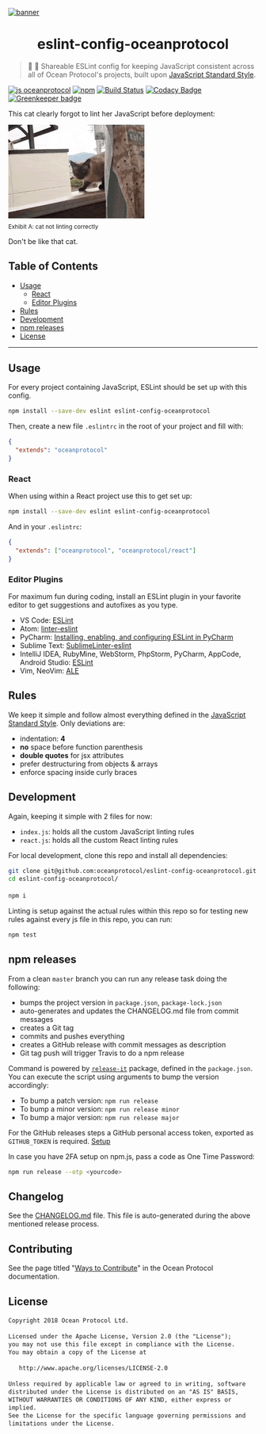 [![banner](https://raw.githubusercontent.com/oceanprotocol/art/master/github/repo-banner%402x.png)](https://oceanprotocol.com)

<h1 align="center">eslint-config-oceanprotocol</h1>

> 💅 🦋 Shareable ESLint config for keeping JavaScript consistent across all of Ocean Protocol's projects, built upon [JavaScript Standard Style](https://github.com/standard/standard).

[![js oceanprotocol](https://img.shields.io/badge/js-oceanprotocol-7b1173.svg)](https://github.com/oceanprotocol/eslint-config-oceanprotocol)
[![npm](https://img.shields.io/npm/v/eslint-config-oceanprotocol.svg)](https://www.npmjs.com/package/eslint-config-oceanprotocol)
[![Build Status](https://travis-ci.com/oceanprotocol/eslint-config-oceanprotocol.svg?branch=master)](https://travis-ci.com/oceanprotocol/eslint-config-oceanprotocol)
[![Codacy Badge](https://api.codacy.com/project/badge/Grade/ef6a974bc0344ba39b378bf33a8dc689)](https://app.codacy.com/app/ocean-protocol/eslint-config-oceanprotocol?utm_source=github.com&utm_medium=referral&utm_content=oceanprotocol/eslint-config-oceanprotocol&utm_campaign=badger)
[![Greenkeeper badge](https://badges.greenkeeper.io/oceanprotocol/eslint-config-oceanprotocol.svg)](https://greenkeeper.io/)

This cat clearly forgot to lint her JavaScript before deployment:

![cat not linting correctly](https://raw.githubusercontent.com/bigchaindb/stylelint-config-bigchaindb/master/media/cat-linter-fail.gif)<br /><sub>Exhibit A: cat not linting correctly</sub>

Don't be like that cat.

## Table of Contents

  - [Usage](#usage)
     - [React](#react)
     - [Editor Plugins](#editor-plugins)
  - [Rules](#rules)
  - [Development](#development)
  - [npm releases](#npm-releases)
  - [License](#license)

---

## Usage

For every project containing JavaScript, ESLint should be set up with this config.

```bash
npm install --save-dev eslint eslint-config-oceanprotocol
```

Then, create a new file `.eslintrc` in the root of your project and fill with:

```json
{
  "extends": "oceanprotocol"
}
```

### React

When using within a React project use this to get set up:

```bash
npm install --save-dev eslint eslint-config-oceanprotocol
```

And in your `.eslintrc`:

```json
{
  "extends": ["oceanprotocol", "oceanprotocol/react"]
}
```

### Editor Plugins

For maximum fun during coding, install an ESLint plugin in your favorite editor to get suggestions and autofixes as you type.

- VS Code: [ESLint](https://marketplace.visualstudio.com/items?itemName=dbaeumer.vscode-eslint)
- Atom: [linter-eslint](https://atom.io/packages/linter-eslint)
- PyCharm: [Installing, enabling, and configuring ESLint in PyCharm](https://www.jetbrains.com/help/pycharm/eslint.html)
- Sublime Text: [SublimeLinter-eslint](https://github.com/SublimeLinter/SublimeLinter-eslint)
- IntelliJ IDEA, RubyMine, WebStorm, PhpStorm, PyCharm, AppCode, Android Studio: [ESLint](https://plugins.jetbrains.com/plugin/7494-eslint)
- Vim, NeoVim: [ALE](https://github.com/w0rp/ale)

## Rules

We keep it simple and follow almost everything defined in the [JavaScript Standard Style](https://github.com/standard/standard). Only deviations are:

- indentation: **4**
- **no** space before function parenthesis
- **double quotes** for jsx attributes
- prefer destructuring from objects & arrays
- enforce spacing inside curly braces

## Development

Again, keeping it simple with 2 files for now:

- `index.js`: holds all the custom JavaScript linting rules
- `react.js`: holds all the custom React linting rules

For local development, clone this repo and install all dependencies:

```bash
git clone git@github.com:oceanprotocol/eslint-config-oceanprotocol.git
cd eslint-config-oceanprotocol/

npm i
```

Linting is setup against the actual rules within this repo so for testing new rules against every js file in this repo, you can run:

```bash
npm test
```

## npm releases

From a clean `master` branch you can run any release task doing the following:

- bumps the project version in `package.json`, `package-lock.json`
- auto-generates and updates the CHANGELOG.md file from commit messages
- creates a Git tag
- commits and pushes everything
- creates a GitHub release with commit messages as description
- Git tag push will trigger Travis to do a npm release

Command is powered by [`release-it`](https://github.com/webpro/release-it) package, defined in the `package.json`. You can execute the script using arguments to bump the version accordingly:

- To bump a patch version: `npm run release`
- To bump a minor version: `npm run release minor`
- To bump a major version: `npm run release major`

For the GitHub releases steps a GitHub personal access token, exported as `GITHUB_TOKEN` is required. [Setup](https://github.com/release-it/release-it#github-releases)

In case you have 2FA setup on npm.js, pass a code as One Time Password:

```bash
npm run release --otp <yourcode>
```

## Changelog

See the [CHANGELOG.md](./CHANGELOG.md) file. This file is auto-generated during the above mentioned release process.

## Contributing

See the page titled "[Ways to Contribute](https://docs.oceanprotocol.com/concepts/contributing/)" in the Ocean Protocol documentation.

## License

```
Copyright 2018 Ocean Protocol Ltd.

Licensed under the Apache License, Version 2.0 (the "License");
you may not use this file except in compliance with the License.
You may obtain a copy of the License at

   http://www.apache.org/licenses/LICENSE-2.0

Unless required by applicable law or agreed to in writing, software
distributed under the License is distributed on an "AS IS" BASIS,
WITHOUT WARRANTIES OR CONDITIONS OF ANY KIND, either express or implied.
See the License for the specific language governing permissions and
limitations under the License.
```
